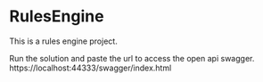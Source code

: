 # RulesEngine
This is a rules engine project.

Run the solution and paste the url to access the open api swagger.
https://localhost:44333/swagger/index.html
